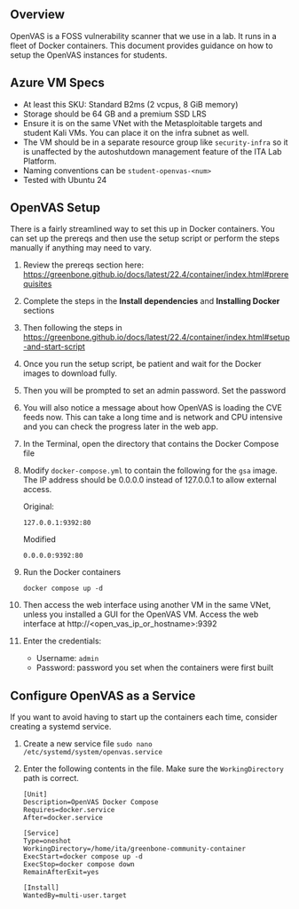 ## Overview

OpenVAS is a FOSS vulnerability scanner that we use in a lab. It runs in a fleet of Docker containers. This document provides guidance on how to setup the OpenVAS instances for students.

## Azure VM Specs
- At least this SKU: Standard B2ms (2 vcpus, 8 GiB memory)
- Storage should be 64 GB and a premium SSD LRS
- Ensure it is on the same VNet with the Metasploitable targets and student Kali VMs. You can place it on the infra subnet as well.
- The VM should be in a separate resource group like `security-infra` so it is unaffected by the autoshutdown management feature of the ITA Lab Platform.
- Naming conventions can be `student-openvas-<num>`
- Tested with Ubuntu 24

## OpenVAS Setup
There is a fairly streamlined way to set this up in Docker containers. You can set up the prereqs and then use the setup script or perform the steps manually if anything may need to vary.

1. Review the prereqs section here: https://greenbone.github.io/docs/latest/22.4/container/index.html#prerequisites

1. Complete the steps in the **Install dependencies** and **Installing Docker** sections

1. Then following the steps in https://greenbone.github.io/docs/latest/22.4/container/index.html#setup-and-start-script

1. Once you run the setup script, be patient and wait for the Docker images to download fully.

1. Then you will be prompted to set an admin password. Set the password

1. You will also notice a message about how OpenVAS is loading the CVE feeds now. This can take a long time and is network and CPU intensive and you can check the progress later in the web app.

1. In the Terminal, open the directory that contains the Docker Compose file

1. Modify `docker-compose.yml` to contain the following for the `gsa` image. The IP address should be 0.0.0.0 instead of 127.0.0.1 to allow external access.

    Original:
    ```
    127.0.0.1:9392:80
    ```

    Modified
    ```
    0.0.0.0:9392:80
    ```

1. Run the Docker containers

    ```
    docker compose up -d
    ```

1. Then access the web interface using another VM in the same VNet, unless you installed a GUI for the OpenVAS VM. Access the web interface at http://<open_vas_ip_or_hostname>:9392

1. Enter the credentials:
    - Username: `admin`
    - Password: password you set when the containers were first built

## Configure OpenVAS as a Service
If you want to avoid having to start up the containers each time, consider creating a systemd service.

1. Create a new service file `sudo nano /etc/systemd/system/openvas.service`

1. Enter the following contents in the file. Make sure the `WorkingDirectory` path is correct.

    ```
    [Unit]
    Description=OpenVAS Docker Compose
    Requires=docker.service
    After=docker.service
    
    [Service]
    Type=oneshot
    WorkingDirectory=/home/ita/greenbone-community-container
    ExecStart=docker compose up -d
    ExecStop=docker compose down
    RemainAfterExit=yes
    
    [Install]
    WantedBy=multi-user.target
    ```
